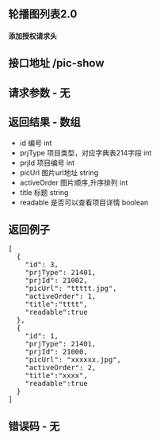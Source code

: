 ## 轮播图列表2.0
#### 添加授权请求头

## 接口地址 /pic-show

## 请求参数 - 无


## 返回结果 - 数组
* id 编号 int
* prjType 项目类型，对应字典表214字段 int
* prjId 项目编号 int
* picUrl 图片url地址 string
* activeOrder 图片顺序,升序排列 int
* title 标题 string
* readable 是否可以查看项目详情 boolean


## 返回例子
<pre>
[
  {
    "id": 3,
    "prjType": 21401,
    "prjId": 21002,
    "picUrl": "ttttt.jpg",
    "activeOrder": 1,
    "title":"tttt",
    "readable":true
  },
  {
    "id": 1,
    "prjType": 21401,
    "prjId": 21000,
    "picUrl": "xxxxxx.jpg",
    "activeOrder": 2,
    "title":"xxxx",
    "readable":true
  }
]
</pre>

## 错误码 - 无
